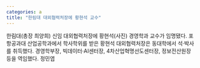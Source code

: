 ```yaml
---
categories: a
title: "한림대 대외협력처장에 황현석 교수"
---
```

한림대(총장 최양희) 신임 대외협력처장에 황현석(사진) 경영학과 교수가 임명됐다. 포항공과대 산업공학과에서 학사학위를 받은 황현석 대외협력처장은 동대학에서 석·박사를 취득했다. 경영학부장, 빅데이터·AI센터장, 4차산업혁명선도센터장, 정보전산원장 등을 역임했다. 정민엽